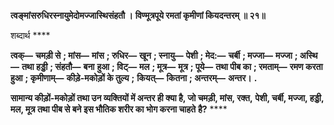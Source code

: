 **त्वङ्मांसरुधिरस्नायुमेदोमज्जास्थिसंहतौ ।** **विण्मूत्रपूये रमतां कृमीणां कियदन्तरम् ॥ २१॥** 

शब्दार्थ **** 

**त्वक्—** **चमड़ी से** **; मांस—** **मांस** **; रुधिर—** **खून** **; स्नायु—** **पेशी** **; मेद:—** **चर्बी** **; मज्जा—** **मज्जा** **; अस्थि—** **तथा हड्डी** **; संहतौ—** **बना** **हुआ** **; विट्—** **मल** **; मूत्र—** **मूत्र** **; पूये—** **तथा पीब का** **; रमताम्—** **रमण करता हुआ** **; कृमीणाम्—** **कीड़े-मकोड़ों के तुल्य** **;** **कियत्—** **कितना** **; अन्तरम्—** **अन्तर।** **.** 

**सामान्य कीड़ों-मकोड़ों तथा उन व्यक्तियों में अन्तर ही क्या है, जो चमड़ी, मांस, रक्त,** **पेशी, चर्बी, मज्जा, हड्डी, मल, मूत्र तथा पीब से बने इस भौतिक शरीर का भोग करना चाहते** **है?** **** 